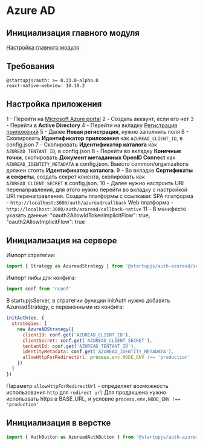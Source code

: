 # Azure AD

## Инициализация главного модуля
[Настройка главного модуля](/docs/auth/main)

## Требования

```
@startupjs/auth: >= 0.33.0-alpha.0
react-native-webview: 10.10.2
```

## Настройка приложения
1 - Перейти на [Microsoft Azure portal](https://portal.azure.com/)
2 - Создать аккаунт, если его нет
3 - Перейти в **Active Directory**
4 - Перейти на вкладку [Регистрация приложений](https://portal.azure.com/?l=en.en-us#blade/Microsoft_AAD_IAM/ActiveDirectoryMenuBlade/RegisteredApps)
5 - Далее **Новая регистрация**, нужно заполнить поля
6 - Скопировать **Идентификатор приложения** как `AZUREAD_CLIENT_ID`, в config.json
7 - Скопировать **Идентификатор каталога** как `AZUREAD_TENTANT_ID`, в config.json
8 - Перейти во вкладку **Конечные точки**, скопировать **Документ метаданных OpenID Connect** как `AZUREAD_IDENTITY_METADATA` в config.json. Вместо common/organizations должен стоять **Идентификатор каталога**.
9 - Во вкладке **Сертификаты и секреты**, создать секрет клиента, скопировать как `AZUREAD_CLIENT_SECRET` в config.json.
10 - Далее нужно настроить URI перенаправления, для этого нужно перейти во вкладку с настройкой URI перенаправления. Создать платформы с ссылками:
SPA платформа - `http://localhost:3000/auth/azuread/callback`
Web платформа - `http://localhost:3000/auth/azuread/callback-native`
11 - В манифесте указать данные:
  "oauth2AllowIdTokenImplicitFlow": true,
  "oauth2AllowImplicitFlow": true

## Инициализация на сервере
Импорт стратегии:
```js
import { Strategy as AzureadStrategy } from '@startupjs/auth-azuread/server'
```

Импорт либы для конфига:
```js
import conf from 'nconf'
```

В startupjsServer, в стратегии функции initAuth нужно добавить AzureadStrategy, с переменными из конфига:
```js
initAuth(ee, {
  strategies: [
    new AzureADStrategy({
      clientId: conf.get('AZUREAD_CLIENT_ID'),
      clientSecret: conf.get('AZUREAD_CLIENT_SECRET'),
      tentantId: conf.get('AZUREAD_TENTANT_ID'),
      identityMetadata: conf.get('AZUREAD_IDENTITY_METADATA'),
      allowHttpForRedirectUrl: process.env.NODE_ENV !== 'production'
    })
  ]
})
```
Параметр `allowHttpForRedirectUrl` - определяет возможность использования `http` для `redirect url`
Для продакшена нужно использвать https в BASE_URL, и условие `process.env.NODE_ENV !== 'production'`

## Инициализация в верстке
```js
import { AuthButton as AzureadAuthButton } from '@startupjs/auth-azuread/client'
```
